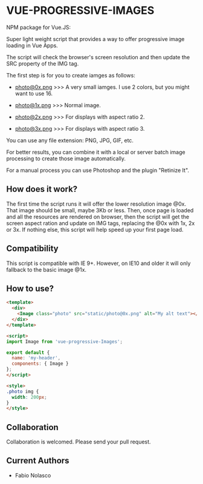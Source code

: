 # VUE-PROGRESSIVE-IMAGES

NPM package for Vue.JS: 

Super light weight script that provides a way to offer progressive image loading in Vue Apps.

The script will check the browser's screen resolution and then update the SRC property of the IMG tag.

The first step is for you to create iamges as follows:

- photo@0x.png >>> A very small iamges. I use 2 colors, but you might want to use 16.

- photo@1x.png >>> Normal image.

- photo@2x.png >>> For displays with aspect ratio 2.

- photo@3x.png >>> For displays with aspect ratio 3.

You can use any file extension: PNG, JPG, GIF, etc.

For better results, you can combine it with a local or server batch image processing to create those image automatically.

For a manual process you can use Photoshop and the plugin "Retinize It".

## How does it work?

The first time the script runs it will offer the lower resolution image @0x. That image should be small, maybe 3Kb or less. Then, once page is loaded and all the resources are rendered on browser, then the script will get the screen aspect ration and update on IMG tags, replacing the @0x with 1x, 2x or 3x. If nothing else, this script will help speed up your first page load.

## Compatibility

This script is compatible with IE 9+. However, on IE10 and older it will only fallback to the basic image @1x.


## How to use?

```html
<template>
  <div>
    <Image class="photo" src="static/photo@0x.png" alt="My alt text"></Image>
  </div>
</template>

<script>
import Image from 'vue-progressive-Images';

export default {
  name: 'my-header',
  components: { Image }
};
</script>

<style>
.photo img {
  width: 200px;
}
</style>
```

## Collaboration

Collaboration is welcomed. Please send your pull request.

## Current Authors

- Fabio Nolasco
